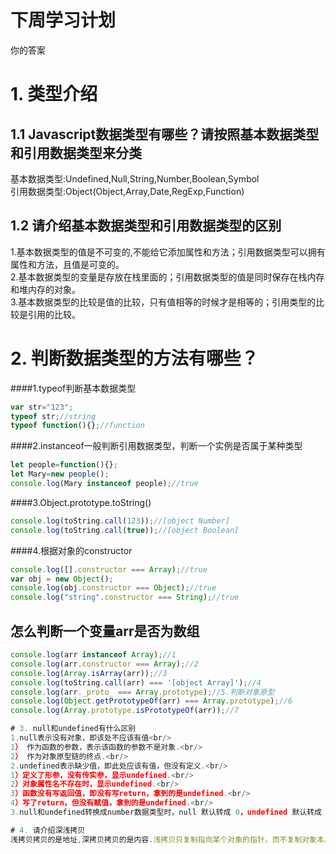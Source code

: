 # 下周学习计划

你的答案

# 1. 类型介绍

## 1.1 Javascript数据类型有哪些？请按照基本数据类型和引用数据类型来分类

基本数据类型:Undefined,Null,String,Number,Boolean,Symbol<br/>
引用数据类型:Object(Object,Array,Date,RegExp,Function)

## 1.2 请介绍基本数据类型和引用数据类型的区别

1.基本数据类型的值是不可变的,不能给它添加属性和方法；引用数据类型可以拥有属性和方法，且值是可变的。<br/>
2.基本数据类型的变量是存放在栈里面的；引用数据类型的值是同时保存在栈内存和堆内存的对象。<br/>
3.基本数据类型的比较是值的比较，只有值相等的时候才是相等的；引用类型的比较是引用的比较。

# 2. 判断数据类型的方法有哪些？

####1.typeof判断基本数据类型
```javascript
var str="123";
typeof str;//string
typeof function(){};//function
```
####2.instanceof一般判断引用数据类型，判断一个实例是否属于某种类型
```javascript
let people=function(){};
let Mary=new people();
console.log(Mary instanceof people);//true
```
####3.Object.prototype.toString()
```javascript
console.log(toString.call(123));//[object Number]
console.log(toString.call(true));//[object Boolean]
```
####4.根据对象的constructor
```javascript
console.log([].constructor === Array);//true
var obj = new Object();
console.log(obj.constructor === Object);//true
console.log("string".constructor === String);//true
```

## 怎么判断一个变量arr是否为数组
```javascript
console.log(arr instanceof Array);//1
console.log(arr.constructor === Array);//2
console.log(Array.isArray(arr));//3
console.log(toString.call(arr) === '[object Array]');//4
console.log(arr._proto_ === Array.prototype);//5.判断对象原型
console.log(Object.getPrototypeOf(arr) === Array.prototype);//6
console.log(Array.prototype.isPrototypeOf(arr));//7

# 3. null和undefined有什么区别
1.null表示没有对象，即该处不应该有值<br/>
1） 作为函数的参数，表示该函数的参数不是对象.<br/>
2） 作为对象原型链的终点.<br/>
2.undefined表示缺少值，即此处应该有值，但没有定义.<br/>
1）定义了形参，没有传实参，显示undefined.<br/>
2）对象属性名不存在时，显示undefined.<br/>
3）函数没有写返回值，即没有写return，拿到的是undefined.<br/>
4）写了return，但没有赋值，拿到的是undefined.<br/>
3.null和undefined转换成number数据类型时，null 默认转成 0，undefined 默认转成 NaN

# 4. 请介绍深浅拷贝
浅拷贝拷贝的是地址,深拷贝拷贝的是内容.浅拷贝只复制指向某个对象的指针，而不复制对象本身，新旧对象还是共享同一块内存。但深拷贝会另外创造一个一模一样的对象，新对象跟原对象不共享内存，修改新对象不会改到原对象。
